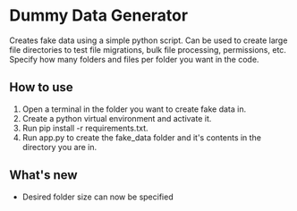 # Dummy Data Generator
Creates fake data using a simple python script. Can be used to create large file directories to test file migrations, bulk file processing, permissions, etc. Specify
how many folders and files per folder you want in the code.

## How to use

1. Open a terminal in the folder you want to create fake data in.
2. Create a python virtual environment and activate it.
3. Run pip install -r requirements.txt.
4. Run app.py to create the fake_data folder and it's contents in the directory you are in.

## What's new
- Desired folder size can now be specified